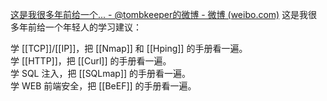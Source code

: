 [这是我很多年前给一个... - @tombkeeper的微博 - 微博 (weibo.com)](https://weibo.com/1401527553/KFUMpfWgw?pagetype=fav)
这是我很多年前给一个年轻人的学习建议：  
  
学 [[TCP]]/[[IP]]，把 [[Nmap]] 和 [[Hping]] 的手册看一遍。  
学 [[HTTP]]，把 [[Curl]] 的手册看一遍。  
学 SQL 注入，把 [[SQLmap]] 的手册看一遍。  
学 WEB 前端安全，把 [[BeEF]] 的手册看一遍。 ​​​